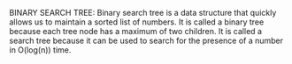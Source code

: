 BINARY SEARCH TREE:
Binary search tree is a data structure that quickly allows us to maintain a sorted list of numbers.
It is called a binary tree because each tree node has a maximum of two children.
It is called a search tree because it can be used to search for the presence of a number in O(log(n)) time.
